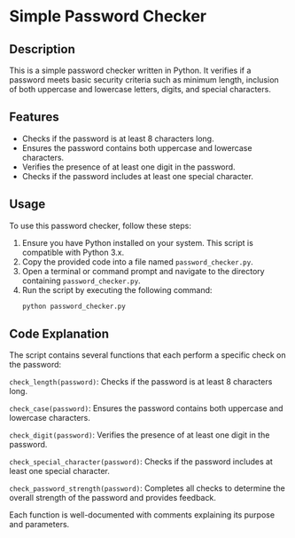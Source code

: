 # Simple Password Checker

## Description
This is a simple password checker written in Python. It verifies if a password meets basic security criteria such as minimum length, inclusion of both uppercase and lowercase letters, digits, and special characters.

## Features
- Checks if the password is at least 8 characters long.
- Ensures the password contains both uppercase and lowercase characters.
- Verifies the presence of at least one digit in the password.
- Checks if the password includes at least one special character.

## Usage
To use this password checker, follow these steps:

1. Ensure you have Python installed on your system. This script is compatible with Python 3.x.
2. Copy the provided code into a file named `password_checker.py`.
3. Open a terminal or command prompt and navigate to the directory containing `password_checker.py`.
4. Run the script by executing the following command:
   ```sh
   python password_checker.py

## Code Explanation
The script contains several functions that each perform a specific check on the password:

`check_length(password)`: Checks if the password is at least 8 characters long.

`check_case(password)`: Ensures the password contains both uppercase and lowercase characters.

`check_digit(password)`: Verifies the presence of at least one digit in the password.

`check_special_character(password)`: Checks if the password includes at least one special character.

`check_password_strength(password)`: Completes all checks to determine the overall strength of the password and provides feedback.

Each function is well-documented with comments explaining its purpose and parameters.

